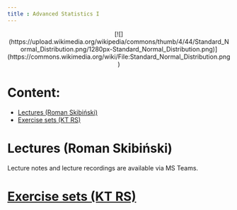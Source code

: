 ```yaml
---
title : Advanced Statistics I
---
```


<center>
[![](https://upload.wikimedia.org/wikipedia/commons/thumb/4/44/Standard_Normal_Distribution.png/1280px-Standard_Normal_Distribution.png)](https://commons.wikimedia.org/wiki/File:Standard_Normal_Distribution.png)
</center>



# Content:

* [Lectures (Roman Skibiński)](#lectures-roman-skibiński)
* [Exercise sets (KT RS)](./00en_inv.html)



# Lectures (Roman Skibiński)

Lecture notes and lecture recordings are available 
via MS Teams.


# [Exercise sets (KT RS)](./00en_inv.html)


